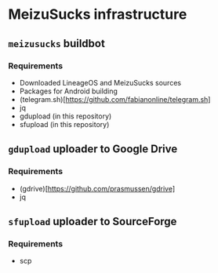# MeizuSucks infrastructure

## `meizusucks` buildbot

### Requirements
* Downloaded LineageOS and MeizuSucks sources
* Packages for Android building
* (telegram.sh)[https://github.com/fabianonline/telegram.sh]
* jq
* gdupload (in this repository)
* sfupload (in this repository)

## `gdupload` uploader to Google Drive

### Requirements
* (gdrive)[https://github.com/prasmussen/gdrive]
* jq

## `sfupload` uploader to SourceForge

### Requirements
* scp